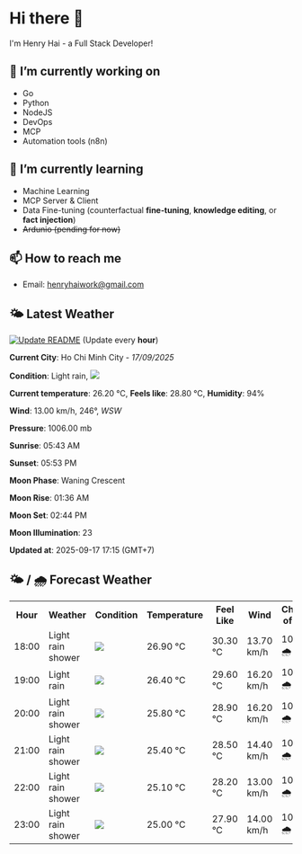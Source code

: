 # Hi there 👋

I'm Henry Hai - a Full Stack Developer!

## 🔭 I’m currently working on

- Go
- Python
- NodeJS
- DevOps
- MCP
- Automation tools (n8n)

## 🌱 I’m currently learning

- Machine Learning
- MCP Server & Client
- Data Fine-tuning (counterfactual **fine‑tuning**, **knowledge editing**, or **fact injection**)
- ~~Ardunio (pending for now)~~

## 📫 How to reach me

- Email: <henryhaiwork@gmail.com>

## 🌤️ Latest Weather
[![Update README](https://github.com/henry0hai/henry0hai/actions/workflows/udpateReadme.yml/badge.svg)](https://github.com/henry0hai/henry0hai/actions/workflows/udpateReadme.yml)
(Update every **hour**)
<!-- CURRENT_WEATHER:START -->
**Current City**: Ho Chi Minh City - *17/09/2025*

**Condition**: Light rain, <img src="https://cdn.weatherapi.com/weather/64x64/day/296.png"/>

**Current temperature**: 26.20 °C, **Feels like**: 28.80 °C, **Humidity**: 94%

**Wind**: 13.00 km/h, 246°, *WSW*

**Pressure**: 1006.00 mb

**Sunrise**: 05:43 AM

**Sunset**: 05:53 PM

**Moon Phase**: Waning Crescent

**Moon Rise**: 01:36 AM

**Moon Set**: 02:44 PM

**Moon Illumination**: 23

**Updated at**: 2025-09-17 17:15 (GMT+7)<!-- CURRENT_WEATHER:END -->

## 🌤️ / 🌧️ Forecast Weather
<!-- FORECAST_WEATHER:START -->
<table>
		<tr>
			<th>Hour</th>
			<th>Weather</th>
			<th>Condition</th>
			<th>Temperature</th>
			<th>Feel Like</th>
			<th>Wind</th>
			<th>Chance of Rain</th>
		</tr>
				<tr>
					<td>18:00</td>
					<td>Light rain shower</td>
					<td><img src='https://cdn.weatherapi.com/weather/64x64/night/353.png'/></td>
					<td>26.90 °C</td>
					<td>30.30 °C</td>
					<td>13.70 km/h</td>
					<td>100 % 🌧️</td>
				</tr>
				<tr>
					<td>19:00</td>
					<td>Light rain</td>
					<td><img src='https://cdn.weatherapi.com/weather/64x64/night/296.png'/></td>
					<td>26.40 °C</td>
					<td>29.60 °C</td>
					<td>16.20 km/h</td>
					<td>100 % 🌧️</td>
				</tr>
				<tr>
					<td>20:00</td>
					<td>Light rain shower</td>
					<td><img src='https://cdn.weatherapi.com/weather/64x64/night/353.png'/></td>
					<td>25.80 °C</td>
					<td>28.90 °C</td>
					<td>16.20 km/h</td>
					<td>100 % 🌧️</td>
				</tr>
				<tr>
					<td>21:00</td>
					<td>Light rain shower</td>
					<td><img src='https://cdn.weatherapi.com/weather/64x64/night/353.png'/></td>
					<td>25.40 °C</td>
					<td>28.50 °C</td>
					<td>14.40 km/h</td>
					<td>100 % 🌧️</td>
				</tr>
				<tr>
					<td>22:00</td>
					<td>Light rain shower</td>
					<td><img src='https://cdn.weatherapi.com/weather/64x64/night/353.png'/></td>
					<td>25.10 °C</td>
					<td>28.20 °C</td>
					<td>13.00 km/h</td>
					<td>100 % 🌧️</td>
				</tr>
				<tr>
					<td>23:00</td>
					<td>Light rain shower</td>
					<td><img src='https://cdn.weatherapi.com/weather/64x64/night/353.png'/></td>
					<td>25.00 °C</td>
					<td>27.90 °C</td>
					<td>14.00 km/h</td>
					<td>100 % 🌧️</td>
				</tr>
</table>
<!-- FORECAST_WEATHER:END -->
